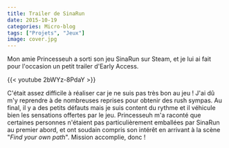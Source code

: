 ```yaml
---
title: Trailer de SinaRun
date: 2015-10-19
categories: Micro-blog
tags: ["Projets", "Jeux"]
image: cover.jpg
---
```


Mon amie Princesseuh a sorti son jeu SinaRun sur Steam, et je lui ai fait pour l'occasion un petit trailer d'Early Access.

{{< youtube 2bWYz-8PdaY >}}

C'était assez difficile à réaliser car je ne suis pas très bon au jeu ! J'ai dû m'y reprendre à de nombreuses reprises pour obtenir des rush sympas. Au final, il y a des petits défauts mais je suis content du rythme et il véhicule bien les sensations offertes par le jeu. Princesseuh m'a raconté que certaines personnes n'étaient pas particulièrement emballées par SinaRun au premier abord, et ont soudain compris son intérêt en arrivant à la scène "*Find your own path*". Mission accomplie, donc !
